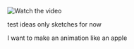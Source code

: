 ![Watch the video](./img/videoGIF.gif)

test ideas only sketches for now 

I want to make an animation like an apple 